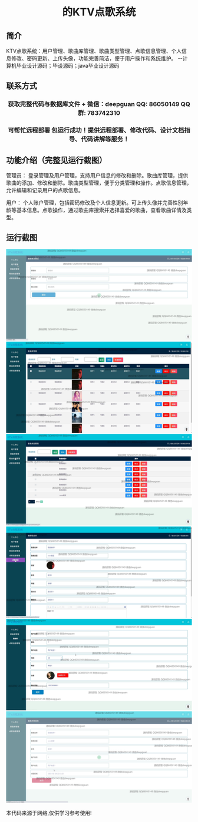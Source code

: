 <p><h1 align="center">的KTV点歌系统</h1></p>

## 简介
KTV点歌系统：用户管理、歌曲库管理、歌曲类型管理、点歌信息管理、个人信息修改、密码更新、上传头像，功能完善简洁，便于用户操作和系统维护。    --计算机毕业设计源码；毕设源码；java毕业设计源码


## 联系方式
<p><h3 align="center">获取完整代码与数据库文件 + 微信：deepguan QQ: 86050149 QQ群: 783742310</h3></p>
<p><h3 align="center">可帮忙远程部署 包运行成功！提供远程部署、修改代码、设计文档指导、代码讲解等服务！</h3></p>

## 功能介绍（完整见运行截图）
管理员： 登录管理及用户管理，支持用户信息的修改和删除。歌曲库管理，提供歌曲的添加、修改和删除。歌曲类型管理，便于分类管理和操作。点歌信息管理，允许编辑和记录用户的点歌信息。

用户： 个人账户管理，包括密码修改及个人信息更新。可上传头像并完善性别年龄等基本信息。点歌操作，通过歌曲库搜索并选择喜爱的歌曲，查看歌曲详情及类型。


## 运行截图
![](img/001.jpg)
![](img/002.jpg)
![](img/003.jpg)
![](img/004.jpg)
![](img/005.jpg)
![](img/006.jpg)

<p>本代码来源于网络,仅供学习参考使用!</p>
